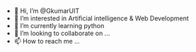 - 👋 Hi, I’m @GkumarUIT
- 👀 I’m interested in Artificial intelligence & Web Development
- 🌱 I’m currently learning python
- 💞️ I’m looking to collaborate on ...
- 📫 How to reach me ...

<!---
GkumarUIT/GkumarUIT is a ✨ special ✨ repository because its `README.md` (this file) appears on your GitHub profile.
You can click the Preview link to take a look at your changes.
--->
